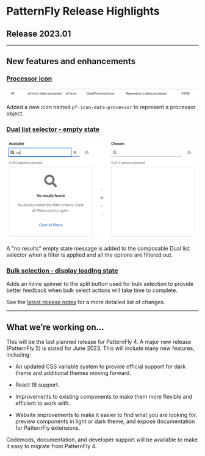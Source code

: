 # PatternFly Release Highlights
## Release 2023.01
----------------------------------------------------------
## New features and enhancements

### [Processor icon](https://v4-archive.patternfly.org/v4/guidelines/icons) 

![data-processor icon](./img/processor-icon.png)

Added a new icon named `pf-icon-data-processor` to represent a processor object.

### [Dual list selector - empty state](https://v4-archive.patternfly.org/v4/components/dual-list-selector#composable-structure)

![dual list selector with empty state](./img/dual-list-empty-state.png)

A "no results" empty state message is added to the composable Dual list selector when a filter is applied and all the options are filtered out.

### [Bulk selection - display loading state](https://v4-archive.patternfly.org/v4/components/dropdown#split-button-progress-checkbox) 

Adds an inline spinner to the split button used for bulk selection to provide better feedback when bulk select actions will take time to complete.


See the [latest release notes](https://v4-archive.patternfly.org/v4/developer-resources/release-notes) for a more detailed list of changes.

-----------------------------------------------------------------------------

## What we’re working on...

This will be the last planned release for PatternFly 4. A major new release  (PatternFly 5) is slated for June 2023. This will include many new features, including:

* An updated CSS variable system to provide official support for dark theme and additional themes moving forward.

* React 18 support.

* Improvements to existing components to make them more flexible and efficient to work with.

* Website improvements to make it easier to find what you are looking for, preview components in light or dark theme, and expose documentation for PatternFly extensions.

Codemods, documentation, and developer support will be available to make it easy to migrate from PatternFly 4.
